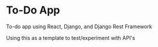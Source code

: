# To-Do App
To-do app using React, Django, and Django Rest Framework

Using this as a template to test/experiment with API's

